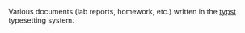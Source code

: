 Various documents (lab reports, homework, etc.) written in the [typst](https://github.com/typst/typst) typesetting system.
